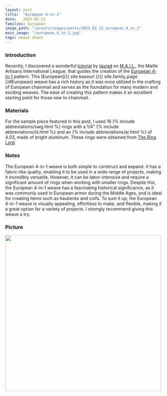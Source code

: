 ```yaml
---
layout: post
title:  "European 4-in-1"
date:   2023-02-12
families: European
image_path: "/assets/images/posts/2023_02_12_european_4_in_1"
main_image: "/european_4_in_1.jpg"
tags: weave sheet
---
```


### Introduction

Recently, I discovered a wonderful [tutorial](https://www.mailleartisans.org/articles/articledisplay.php?key=140) by [laurad](https://www.mailleartisans.org/members/memberdisplay.php?key=843) on [M.A.I.L.](https://www.mailleartisans.org/), the Maille Artisans International League, that guides the creation of the [European 4-in-1](https://www.mailleartisans.org/weaves/weavedisplay.php?key=6) pattern. This [European]({{ site.baseurl }}{{ site.family_page }}#European) weave has a rich history as it was once utilized in the crafting of European chainmail and serves as the foundation for many modern and exciting weaves. The ease of creating this pattern makes it an excellent starting point for those new to chainmail.

### Materials

For the sample piece featured in this post, I used 16 {% include abbreviations/swg.html %} rings with a 1/4" {% include abbreviations/id.html %} and an {% include abbreviations/ar.html %} of 4.03, made of bright aluminum. These rings were obtained from [The Ring Lord](https://theringlord.com/).

### Notes

The European 4-in-1 weave is both simple to construct and expand. It has a fabric-like quality, enabling it to be used in a wide range of projects, making it incredibly versatile. However, it can be labor-intensive and require a significant amount of rings when working with smaller rings. Despite this, the European 4-in-1 weave has a fascinating historical significance, as it was commonly used in European armor during the Middle Ages, and is ideal for creating items such as hauberks and coifs. To sum it up, the European 4-in-1 weave is visually appealing, effortless to make, and flexible, making it a great option for a variety of projects. I strongly recommend giving this weave a try.

### Picture

<img src="{{ site.baseurl }}{{ page.image_path }}/european_4_in_1.jpg" width="500">
